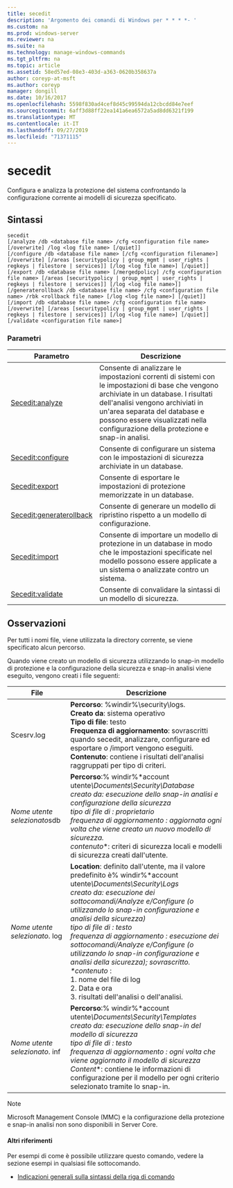 ```yaml
---
title: secedit
description: 'Argomento dei comandi di Windows per * * * *- '
ms.custom: na
ms.prod: windows-server
ms.reviewer: na
ms.suite: na
ms.technology: manage-windows-commands
ms.tgt_pltfrm: na
ms.topic: article
ms.assetid: 58ed57ed-08e3-403d-a363-0620b358637a
author: coreyp-at-msft
ms.author: coreyp
manager: dongill
ms.date: 10/16/2017
ms.openlocfilehash: 5598f830ad4cef8d45c99594da12cbcdd84e7eef
ms.sourcegitcommit: 6aff3d88ff22ea141a6ea6572a5ad8dd6321f199
ms.translationtype: MT
ms.contentlocale: it-IT
ms.lasthandoff: 09/27/2019
ms.locfileid: "71371115"
---
```

# <a name="secedit"></a>secedit



Configura e analizza la protezione del sistema confrontando la configurazione corrente ai modelli di sicurezza specificato.

## <a name="syntax"></a>Sintassi

```
secedit 
[/analyze /db <database file name> /cfg <configuration file name> [/overwrite] /log <log file name> [/quiet]]
[/configure /db <database file name> [/cfg <configuration filename>] [/overwrite] [/areas [securitypolicy | group_mgmt | user_rights | regkeys | filestore | services]] [/log <log file name>] [/quiet]]
[/export /db <database file name> [/mergedpolicy] /cfg <configuration file name> [/areas [securitypolicy | group_mgmt | user_rights | regkeys | filestore | services]] [/log <log file name>]]
[/generaterollback /db <database file name> /cfg <configuration file name> /rbk <rollback file name> [/log <log file name>] [/quiet]]
[/import /db <database file name> /cfg <configuration file name> [/overwrite] [/areas [securitypolicy | group_mgmt | user_rights | regkeys | filestore | services]] [/log <log file name>] [/quiet]]
[/validate <configuration file name>]
```

### <a name="parameters"></a>Parametri

|Parametro|Descrizione|
|---------|-----------|
|[Secedit:analyze](secedit-analyze.md)|Consente di analizzare le impostazioni correnti di sistemi con le impostazioni di base che vengono archiviate in un database.  I risultati dell'analisi vengono archiviati in un'area separata del database e possono essere visualizzati nella configurazione della protezione e snap-in analisi.|
|[Secedit:configure](secedit-configure.md)|Consente di configurare un sistema con le impostazioni di sicurezza archiviate in un database.|
|[Secedit:export](secedit-export.md)|Consente di esportare le impostazioni di protezione memorizzate in un database.|
|[Secedit:generaterollback](secedit-generaterollback.md)|Consente di generare un modello di ripristino rispetto a un modello di configurazione.|
|[Secedit:import](secedit-import.md)|Consente di importare un modello di protezione in un database in modo che le impostazioni specificate nel modello possono essere applicate a un sistema o analizzate contro un sistema.|
|[Secedit:validate](secedit-validate.md)|Consente di convalidare la sintassi di un modello di sicurezza.|

## <a name="remarks"></a>Osservazioni

Per tutti i nomi file, viene utilizzata la directory corrente, se viene specificato alcun percorso.

Quando viene creato un modello di sicurezza utilizzando lo snap-in modello di protezione e la configurazione della sicurezza e snap-in analisi viene eseguito, vengono creati i file seguenti:


|           File           |                                                                                                                                                                                                                                                               Descrizione                                                                                                                                                                                                                                                                |
|--------------------------|------------------------------------------------------------------------------------------------------------------------------------------------------------------------------------------------------------------------------------------------------------------------------------------------------------------------------------------------------------------------------------------------------------------------------------------------------------------------------------------------------------------------------------------|
|        Scesrv.log        |                                                                                                                             **Percorso**: %windir%\security\logs.</br>**Creato da**: sistema operativo</br>**Tipo di file**: testo</br>**Frequenza di aggiornamento**: sovrascritti quando secedit, analizzare, configurare ed esportare o /import vengono eseguiti.</br>**Contenuto**: contiene i risultati dell'analisi raggruppati per tipo di criteri.                                                                                                                             |
| *Nome utente selezionato*sdb |                                                                                    **Percorso**:% windir%\*account utente<em>\Documents\Security\Database</br></em>*creato da*<em>: esecuzione dello snap-in analisi e configurazione della sicurezza</br>*tipo di file* di </em><em>: proprietario</br>*frequenza di aggiornamento* </em><em>: aggiornata ogni volta che viene creato un nuovo modello di sicurezza.</br></em>*contenuto*\*: criteri di sicurezza locali e modelli di sicurezza creati dall'utente.                                                                                    |
| *Nome utente selezionato*. log | **Location**: definito dall'utente, ma il valore predefinito è% windir%\*account utente<em>\Documents\Security\Logs</br></em>*creato da*<em>: esecuzione dei sottocomandi/Analyze e/Configure (o utilizzando lo snap-in configurazione e analisi della sicurezza)</br>*tipo di file* di </em><em>: testo</br>*frequenza di aggiornamento* </em><em>: esecuzione dei sottocomandi/Analyze e/Configure (o utilizzando lo snap-in configurazione e analisi della sicurezza); sovrascritto.</br>\*</em>*contenuto* :</br>1. nome del file di log</br>2. Data e ora</br>3. risultati dell'analisi o dell'analisi. |
| *Nome utente selezionato*. inf |                                                                                     **Percorso**:% windir%\*account utente<em>\Documents\Security\Templates</br></em>*creato da*<em>: esecuzione dello snap-in del modello di sicurezza</br>*tipo di file* di </em><em>: testo</br>*frequenza di aggiornamento* </em><em>: ogni volta che viene aggiornato il modello di sicurezza</br></em>*Content*\*: contiene le informazioni di configurazione per il modello per ogni criterio selezionato tramite lo snap-in.                                                                                     |

> [!NOTE]
> Microsoft Management Console (MMC) e la configurazione della protezione e snap-in analisi non sono disponibili in Server Core.

#### <a name="additional-references"></a>Altri riferimenti

Per esempi di come è possibile utilizzare questo comando, vedere la sezione esempi in qualsiasi file sottocomando.
-   [Indicazioni generali sulla sintassi della riga di comando](command-line-syntax-key.md)